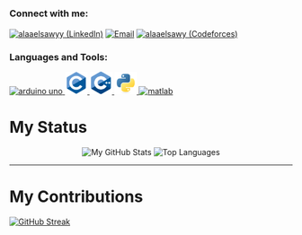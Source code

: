 <h3 align="left">Connect with me:</h3>
<p align="left">
  <a href="https://www.linkedin.com/in/alaa-el-sawy-2809592b0/" target="_blank"><img align="center" src="https://raw.githubusercontent.com/rahuldkjain/github-profile-readme-generator/master/src/images/icons/Social/linked-in-alt.svg" alt="alaaelsawyy (LinkedIn)" height="30" width="40" /></a>
  <a href="mailto:alaaelsawy927@gmail.com" target="_blank"><img align="center" src="https://cdn-icons-png.flaticon.com/512/5968/5968534.png" height="30" width="30" alt="Email" /></a>
  <a href="https://codeforces.com/profile/alaaelsawy" target="_blank"><img align="center" src="https://raw.githubusercontent.com/rahuldkjain/github-profile-readme-generator/master/src/images/icons/Social/codeforces.svg" alt="alaaelsawy (Codeforces)" height="30" width="40" /></a>


<h3 align="left">Languages and Tools:</h3>
<p align="left">
  <a href="https://www.arduino.cc/" target="_blank" rel="noreferrer">
    <img src="https://cdn.worldvectorlogo.com/logos/arduino-1.svg" alt="arduino uno" width="40" height="40"/>
  </a>
  <a href="https://www.cprogramming.com/" target="_blank" rel="noreferrer">
    <img src="https://raw.githubusercontent.com/devicons/devicon/master/icons/c/c-original.svg" alt="c" width="40" height="40"/>
  </a>
  <a href="https://www.w3schools.com/cpp/" target="_blank" rel="noreferrer">
    <img src="https://raw.githubusercontent.com/devicons/devicon/master/icons/cplusplus/cplusplus-original.svg" alt="cplusplus" width="40" height="40"/>
  </a>
  <a href="https://www.python.org" target="_blank" rel="noreferrer">
    <img src="https://raw.githubusercontent.com/devicons/devicon/master/icons/python/python-original.svg" alt="python" width="40" height="40"/>
  </a>
  <a href="https://www.mathworks.com/" target="_blank" rel="noreferrer">
    <img src="https://upload.wikimedia.org/wikipedia/commons/2/21/Matlab_Logo.png" alt="matlab" width="40" height="40"/>
  </a>
</p>










# My Status

<div align="center">
  <img height="230em" src="https://github-readme-stats.vercel.app/api?username=alaaelsawyy&show_icons=true&theme=transparent&include_all_commits=true&count_private=true" alt="My GitHub Stats"/>
  <img height="170em" src="https://github-readme-stats.vercel.app/api/top-langs/?username=alaaelsawyy&layout=compact&langs_count=20&theme=transparent" alt="Top Languages"/>
</div>

---

# My Contributions

[![GitHub Streak](http://github-readme-streak-stats.herokuapp.com?user=alaaelsawyy&theme=transparent&border_radius=12&date_format=j%20M%5B%20Y%5D&card_width=770)](https://git.io/streak-stats)















